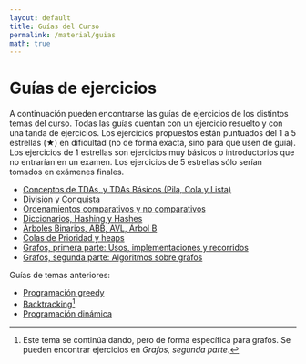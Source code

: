 ```yaml
---
layout: default
title: Guías del Curso
permalink: /material/guias
math: true
---
```


# Guías de ejercicios

A continuación pueden encontrarse las guías de ejercicios de los distintos temas del curso. Todas las guías cuentan con un ejercicio resuelto y con una tanda de ejercicios. Los ejercicios propuestos están puntuados del 1 a 5 estrellas (★) en dificultad (no de forma exacta, sino para que usen de guía). Los ejercicios de 1 estrellas son ejercicios muy básicos o introductorios que no entrarían en un examen. Los ejercicios de 5 estrellas sólo serían tomados en exámenes finales.

  * [Conceptos de TDAs, y TDAs Básicos (Pila, Cola y Lista)](tdas_conceptos)
  * [División y Conquista](dyc)
  * [Ordenamientos comparativos y no comparativos](ordenamientos)
  * [Diccionarios, Hashing y Hashes](hash)
  * [Árboles Binarios, ABB, AVL, Árbol B](arboles)
  * [Colas de Prioridad y heaps](heap)
  * [Grafos, primera parte: Usos, implementaciones y recorridos](grafos_1)
  * [Grafos, segunda parte: Algoritmos sobre grafos](grafos_2)

Guías de temas anteriores:

  * [Programación greedy](greedy)
  * [Backtracking](backtracking)[^1]
  * [Programación dinámica](pd)

[^1]: Este tema se continúa dando, pero de forma específica para grafos. Se pueden encontrar ejercicios en _Grafos, segunda parte_. 
